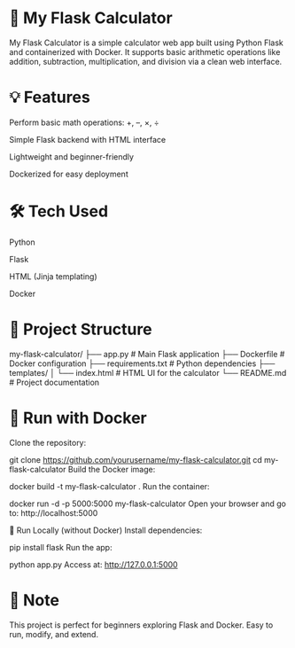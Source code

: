 # 🧮 My Flask Calculator
My Flask Calculator is a simple calculator web app built using Python Flask and containerized with Docker. It supports basic arithmetic operations like addition, subtraction, multiplication, and division via a clean web interface.

# 💡 Features
Perform basic math operations: +, –, ×, ÷

Simple Flask backend with HTML interface

Lightweight and beginner-friendly

Dockerized for easy deployment

# 🛠️ Tech Used
Python

Flask

HTML (Jinja templating)

Docker

# 📁 Project Structure

my-flask-calculator/
├── app.py              # Main Flask application
├── Dockerfile          # Docker configuration
├── requirements.txt    # Python dependencies
├── templates/
│   └── index.html      # HTML UI for the calculator
└── README.md           # Project documentation
# 🚀 Run with Docker
Clone the repository:

git clone https://github.com/yourusername/my-flask-calculator.git
cd my-flask-calculator
Build the Docker image:

docker build -t my-flask-calculator .
Run the container:

docker run -d -p 5000:5000 my-flask-calculator
Open your browser and go to:
http://localhost:5000

🧪 Run Locally (without Docker)
Install dependencies:

pip install flask
Run the app:

python app.py
Access at:
http://127.0.0.1:5000

# 📌 Note
This project is perfect for beginners exploring Flask and Docker. Easy to run, modify, and extend.
